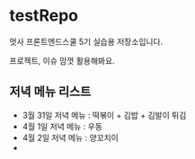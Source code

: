 # testRepo
멋사 프론트엔드스쿨 5기 실습용 저장소입니다.


프로젝트, 이슈 맘껏 활용해봐요.

## 저녁 메뉴 리스트
- 3월 31일 저녁 메뉴 : 떡볶이 + 김밥 + 김발이 튀김
- 4월 1일 저녁 메뉴 : 우동
- 4월 2일 저녁 메뉴 : 양꼬치이
- 
